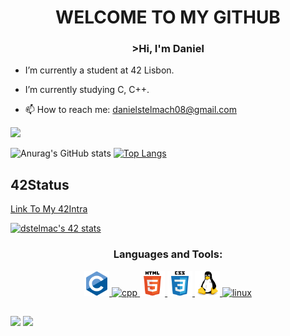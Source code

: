 <h1 align="center">WELCOME TO MY GITHUB</h1>
<h3 align="center">>Hi, I'm Daniel</h3>

- I’m currently a student at 42 Lisbon.

- I’m currently studying C, C++.

- 📫 How to reach me: danielstelmach08@gmail.com


![](https://komarev.com/ghpvc/?username=dstelmac&color=blue)

![Anurag's GitHub stats](https://github-readme-stats.vercel.app/api?username=dstelmac&show_icons=true&theme=red)
[![Top Langs](https://github-readme-stats.vercel.app/api/top-langs/?username=dstelmac&layout=compact&theme=red)](https://github.com/anuraghazra/github-readme-stats)

## 42Status
[Link To My 42Intra](https://profile.intra.42.fr/users/dstelmac)

<a href="https://github.com/JaeSeoKim/badge42"><img src="https://badge42.vercel.app/api/v2/clj3a60j4009708mjknedy07x/stats?cursusId=21&coalitionId=111" alt="dstelmac's 42 stats" /></a>

</div>

<h3 align="center">Languages and Tools:</h3>

<p align="center"> 
  <a href="https://www.linux.org/" target="_blank"> 
    <img src="https://raw.githubusercontent.com/devicons/devicon/master/icons/c/c-original.svg" alt="c" width="40" height="40"/> 
  </a>   <a href="https://www.w3schools.com/cpp/default.asp" target="_blank"> 
    <img src="https://raw.githubusercontent.com/isocpp/logos/master/cpp_logo.png" alt="cpp" width="40" height="40"/> 
  </a> 
  <a href="https://www.w3.org/html/" target="_blank"> 
    <img src="https://raw.githubusercontent.com/devicons/devicon/master/icons/html5/html5-original-wordmark.svg" alt="html5" width="40" height="40"/> 
  </a>
  <a href="https://www.w3schools.com/css/" target="_blank"> 
    <img src="https://raw.githubusercontent.com/devicons/devicon/master/icons/css3/css3-original-wordmark.svg" alt="css3" width="40" height="40"/>
  <a href="https://www.linux.org/" target="_blank"> 
    <img src="https://raw.githubusercontent.com/devicons/devicon/master/icons/linux/linux-original.svg" alt="linux" width="40" height="40"/> 
  </a> <a href="https://code.visualstudio.com/" target="_blank"> 
    <img src="https://cdn.jsdelivr.net/gh/devicons/devicon/icons/vscode/vscode-original.svg" alt="linux" width="40" height="40"/> 
  </a> 
</p>

  ##
 
<div> 
 <a href="https://instagram.com/danielst_ds/" target="_blank"><img src="https://img.shields.io/badge/-Instagram-%23E4405F?style=for-the-badge&logo=instagram&logoColor=white" target="_blank"></a>
  <a href="https://www.linkedin.com/in/daniel-s-54a983136" target="_blank"><img src="https://img.shields.io/badge/-LinkedIn-%230077B5?style=for-the-badge&logo=linkedin&logoColor=white" target="_blank"></a> 
</div>
